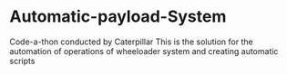 # Automatic-payload-System
Code-a-thon conducted by Caterpillar
This is the solution for the automation of operations of wheeloader system and creating automatic scripts

